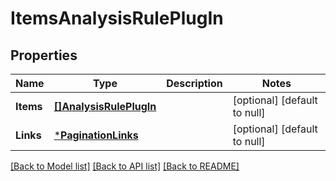 # ItemsAnalysisRulePlugIn

## Properties
Name | Type | Description | Notes
------------ | ------------- | ------------- | -------------
**Items** | [**[]AnalysisRulePlugIn**](AnalysisRulePlugIn.md) |  | [optional] [default to null]
**Links** | [***PaginationLinks**](PaginationLinks.md) |  | [optional] [default to null]

[[Back to Model list]](../README.md#documentation-for-models) [[Back to API list]](../README.md#documentation-for-api-endpoints) [[Back to README]](../README.md)


